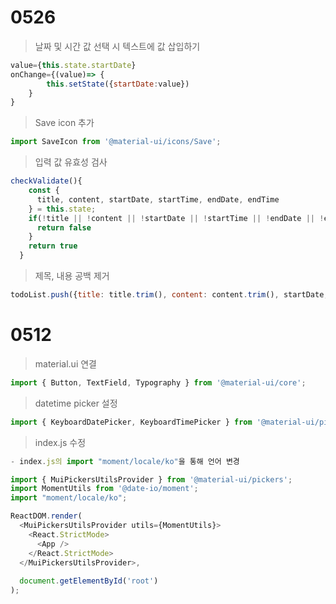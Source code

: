 # 0526 
> 날짜 및 시간 값 선택 시 텍스트에 값 삽입하기
```js
value={this.state.startDate}
onChange={(value)=> {
        this.setState({startDate:value})
    }
}
```
> Save icon 추가
```js
import SaveIcon from '@material-ui/icons/Save';
```
> 입력 값 유효성 검사
```js
checkValidate(){
    const {
      title, content, startDate, startTime, endDate, endTime
    } = this.state;
    if(!title || !content || !startDate || !startTime || !endDate || !endTime){
      return false
    }
    return true
  }
```
> 제목, 내용 공백 제거
```js
todoList.push({title: title.trim(), content: content.trim(), startDate, startTime, endDate, endTime});
```
# 0512
> material.ui 연결
```js
import { Button, TextField, Typography } from '@material-ui/core';
```
> datetime picker 설정
```js
import { KeyboardDatePicker, KeyboardTimePicker } from '@material-ui/pickers';
```
> index.js 수정
```js
- index.js의 import "moment/locale/ko"을 통해 언어 변경

import { MuiPickersUtilsProvider } from '@material-ui/pickers';
import MomentUtils from '@date-io/moment';
import "moment/locale/ko";

ReactDOM.render(
  <MuiPickersUtilsProvider utils={MomentUtils}>
    <React.StrictMode>
      <App />
    </React.StrictMode>
  </MuiPickersUtilsProvider>,
  
  document.getElementById('root')
);
```
<!-- # Getting Started with Create React App

This project was bootstrapped with [Create React App](https://github.com/facebook/create-react-app).

## Available Scripts

In the project directory, you can run:

### `yarn start`

Runs the app in the development mode.\
Open [http://localhost:3000](http://localhost:3000) to view it in the browser.

The page will reload if you make edits.\
You will also see any lint errors in the console.

### `yarn test`

Launches the test runner in the interactive watch mode.\
See the section about [running tests](https://facebook.github.io/create-react-app/docs/running-tests) for more information.

### `yarn build`

Builds the app for production to the `build` folder.\
It correctly bundles React in production mode and optimizes the build for the best performance.

The build is minified and the filenames include the hashes.\
Your app is ready to be deployed!

See the section about [deployment](https://facebook.github.io/create-react-app/docs/deployment) for more information.

### `yarn eject`

**Note: this is a one-way operation. Once you `eject`, you can’t go back!**

If you aren’t satisfied with the build tool and configuration choices, you can `eject` at any time. This command will remove the single build dependency from your project.

Instead, it will copy all the configuration files and the transitive dependencies (webpack, Babel, ESLint, etc) right into your project so you have full control over them. All of the commands except `eject` will still work, but they will point to the copied scripts so you can tweak them. At this point you’re on your own.

You don’t have to ever use `eject`. The curated feature set is suitable for small and middle deployments, and you shouldn’t feel obligated to use this feature. However we understand that this tool wouldn’t be useful if you couldn’t customize it when you are ready for it.

## Learn More

You can learn more in the [Create React App documentation](https://facebook.github.io/create-react-app/docs/getting-started).

To learn React, check out the [React documentation](https://reactjs.org/).

### Code Splitting

This section has moved here: [https://facebook.github.io/create-react-app/docs/code-splitting](https://facebook.github.io/create-react-app/docs/code-splitting)

### Analyzing the Bundle Size

This section has moved here: [https://facebook.github.io/create-react-app/docs/analyzing-the-bundle-size](https://facebook.github.io/create-react-app/docs/analyzing-the-bundle-size)

### Making a Progressive Web App

This section has moved here: [https://facebook.github.io/create-react-app/docs/making-a-progressive-web-app](https://facebook.github.io/create-react-app/docs/making-a-progressive-web-app)

### Advanced Configuration

This section has moved here: [https://facebook.github.io/create-react-app/docs/advanced-configuration](https://facebook.github.io/create-react-app/docs/advanced-configuration)

### Deployment

This section has moved here: [https://facebook.github.io/create-react-app/docs/deployment](https://facebook.github.io/create-react-app/docs/deployment)

### `yarn build` fails to minify

This section has moved here: [https://facebook.github.io/create-react-app/docs/troubleshooting#npm-run-build-fails-to-minify](https://facebook.github.io/create-react-app/docs/troubleshooting#npm-run-build-fails-to-minify) -->
